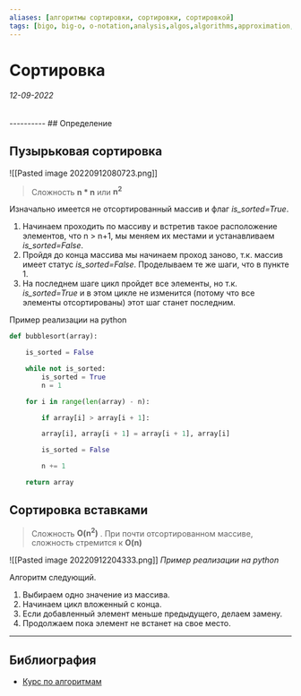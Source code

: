 ```yaml
---
aliases: [алгоритмы сортировки, сортировки, сортировкой]
tags: [bigo, big-o, o-notation,analysis,algos,algorithms,approximation, sorting]
---
```

# Сортировка
<h6>12-09-2022</h6>
----------
## Определение

## Пузырьковая сортировка
![[Pasted image 20220912080723.png]]
> Сложность **n * n** или **n<sup>2</sup>**

Изначально имеется не отсортированный массив и флаг *is_sorted=True*. 
1. Начинаем проходить по массиву и встретив такое расположение элементов, что n > n+1, мы меняем их местами и устанавливаем *is_sorted=False*.
2. Пройдя до конца массива мы начинаем проход заново, т.к. массив имеет статус *is_sorted=False*. Проделываем те же шаги, что в пункте 1.
3. На последнем шаге цикл пройдет все элементы, но т.к. *is_sorted=True* и в этом цикле не изменится (потому что все элементы отсортированы) этот шаг станет последним.

Пример реализации на python
```python
def bubblesort(array):

	is_sorted = False

	while not is_sorted:
		is_sorted = True
		n = 1

	for i in range(len(array) - n):

		if array[i] > array[i + 1]:

		array[i], array[i + 1] = array[i + 1], array[i]

		is_sorted = False

		n += 1

	return array
```


## Сортировка вставками
> Сложность **O(n<sup>2</sup>)** . При почти отсортированном массиве, сложность стремится к **O(n)**


![[Pasted image 20220912204333.png]]
*Пример реализации на python*

Алгоритм следующий.

1. Выбираем одно значение из массива.
2. Начинаем цикл вложенный с конца.
3. Если добавленный элемент меньше предыдущего, делаем замену.
4. Продолжаем пока элемент не встанет на свое место.



---
## Библиография
- [Курс по алгоритмам](https://shultais.education/lms/courses/algorithms/1178)

